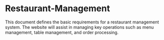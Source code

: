 # Restaurant-Management
This document defines the basic requirements for a restaurant management system. The website will assist in managing key operations such as menu management, table management, and order processing.
